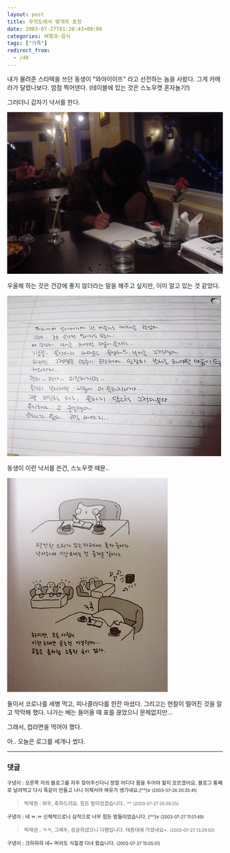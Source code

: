 ```yaml
---
layout: post
title: 무의도에서 몇개의 표정
date: 2003-07-27T01:28:43+09:00
categories: 여행과-음식
tags: ["가족"]
redirect_from:
  - /40
---
```


내가 물려준 스타텍을 쓰던 동생이 "와아이이뜨" 라고 선전하는 놈을 사왔다. 그게 카메라가 달렸나보다. 엄첨 찍어댄다. (테이블에 있는 것은 스노우캣 혼자놀기!)

그러더니 갑자기 낙서를 한다.

![ ](/assets/media/photo_DSC01261.JPG)

우울해 하는 것은 건강에 좋지 않더라는 말을 해주고 싶지만, 이미 알고 있는 것 같았다.

![ ](/assets/media/photo_DSC01291.JPG)

동생이 이런 낙서를 쓴건, 스노우캣 때문..

![ ](/assets/media/photo_DSC01293.JPG)

둘이서 코로나를 세병 먹고, 피나콜라다를 한잔 마셨다. 그리고는 현찰이 떨어진 것을 알고 막막해 했다. 나가는 배는 들어올 때 표를 끊었으니 문제없지만...

그래서, 컵라면을 먹어야 했다.

아.. 오늘은 로그를 세개나 썼다.

* * *

### 댓글



<!--- cmt:60 --->
<!--- mail: --->
<!--- parent:0 --->

<small>구녕이 : 오른쪽 저의 블로그를 자주 찾아주신다니 정말 어디다 몸을 두어야 할지 모르겠어요. 블로그 통째로 날려먹고 다시 똑같이 만들고 나니 이제서야 여유가 생기네요.(^^)v <small>(2003-07-26 20:35:41)</small></small>


<!--- cmt:61 --->
<!--- mail: --->
<!--- parent:0 --->

> <small>박제권 : 와우, 축하드려요. 힘든 밤이었겠습니다.. ^^ <small>(2003-07-27 05:59:25)</small></small>


<!--- cmt:62 --->
<!--- mail: --->
<!--- parent:0 --->

<small>구녕이 : 네 ㅠ.ㅠ 신체적으로나 심적으로 너무 힘든 밤들이었습니다. (^^)v <small>(2003-07-27 11:01:49)</small></small>


<!--- cmt:63 --->
<!--- mail: --->
<!--- parent:0 --->

> <small>박제권 : ㅋㅋ, 그래두, 성공하셨으니 다행입니다. 태종대에 가셨네요~. <small>(2003-07-27 13:29:50)</small></small>


<!--- cmt:64 --->
<!--- mail: --->
<!--- parent:0 --->

<small>구녕이 : 크하하하 네~ 머리도 식힐겸 다녀 왔습니다. <small>(2003-07-27 15:05:51)</small></small>

